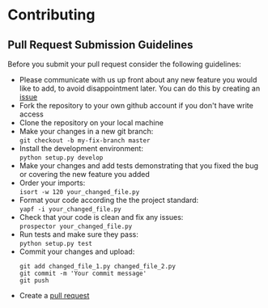 # Contributing

## Pull Request Submission Guidelines

Before you submit your pull request consider the following guidelines: 
* Please communicate with us up front about any new feature you would like to add, to avoid disappointment later. You can do this by creating an [issue](https://github.com/eEcoLiDAR/eEcoLiDAR/issues)
* Fork the repository to your own github account if you don't have write access
* Clone the repository on your local machine
* Make your changes in a new git branch:  
`git checkout -b my-fix-branch master`
* Install the development environment:  
`python setup.py develop`
* Make your changes and add tests demonstrating that you fixed the bug or covering the new feature you added
* Order your imports:  
`isort -w 120 your_changed_file.py`
* Format your code according the the project standard:  
`yapf -i your_changed_file.py`
* Check that your code is clean and fix any issues:  
`prospector your_changed_file.py`
* Run tests and make sure they pass:  
`python setup.py test`
* Commit your changes and upload:
  ```
  git add changed_file_1.py changed_file_2.py
  git commit -m 'Your commit message'
  git push
  ```
* Create a [pull request](https://github.com/eEcoLiDAR/eEcoLiDAR/pulls)
